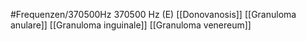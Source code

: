 #Frequenzen/370500Hz
370500 Hz (E)
[[Donovanosis]]
[[Granuloma anulare]]
[[Granuloma inguinale]]
[[Granuloma venereum]]